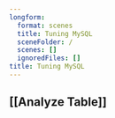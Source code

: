 ```yaml
---
longform:
  format: scenes
  title: Tuning MySQL
  sceneFolder: /
  scenes: []
  ignoredFiles: []
title: Tuning MySQL
---
```

## [[Analyze Table]]
